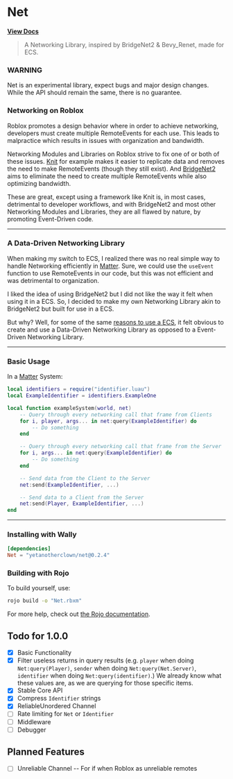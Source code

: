 # Net
**[View Docs](https://yetanotherclown.github.io/Net/)**

> A Networking Library, inspired by BridgeNet2 & Bevy_Renet, made for ECS.

### WARNING

Net is an experimental library, expect bugs and major design changes. While the API
should remain the same, there is no guarantee.

### Networking on Roblox

Roblox promotes a design behavior where in order to achieve networking, developers must create
multiple RemoteEvents for each use. This leads to malpractice which results in issues with
organization and bandwidth.

Networking Modules and Libraries on Roblox strive to fix one of or both of these issues.
[Knit](https://sleitnick.github.io/Knit/) for example makes it easier to replicate data and removes the need to
make RemoteEvents (though they still exist). And [BridgeNet2](https://ffrostflame.github.io/BridgeNet2/) aims to eliminate the need to create
multiple RemoteEvents while also optimizing bandwidth.

These are great, except using a framework like Knit is, in most cases, detrimental to developer workflows, and with
BridgeNet2 and most other Networking Modules and Libraries, they are all flawed by nature, by promoting
Event-Driven code.

---

### A Data-Driven Networking Library

When making my switch to ECS, I realized there was no real simple way to handle Networking efficiently in [Matter](https://eryn.io/matter/).
Sure, we could use the ``useEvent`` function to use RemoteEvents in our code, but this was not efficient and was
detrimental to organization.

I liked the idea of using BridgeNet2 but I did not like the way it felt when using it in a ECS. So, I decided to
make my own Networking Library akin to BridgeNet2 but built for use in a ECS.

But why? Well, for some of the same [reasons to use a ECS](https://eryn.io/matter/docs/WhyECS), it felt
obvious to create and use a Data-Driven Networking Library as opposed to a Event-Driven Networking Library.

---

### Basic Usage

In a [Matter](https://github.com/evaera/matter) System:
```lua
local identifiers = require("identifier.luau")
local ExampleIdentifier = identifiers.ExampleOne

local function exampleSystem(world, net)
    -- Query through every networking call that frame from Clients
    for i, player, args... in net:query(ExampleIdentifier) do
        -- Do something
    end

    -- Query through every networking call that frame from the Server
    for i, args... in net:query(ExampleIdentifier) do
        -- Do something
    end

    -- Send data from the Client to the Server
    net:send(ExampleIdentifier, ...)

    -- Send data to a Client from the Server
    net:send(Player, ExampleIdentifier, ...)
end
```

---

### Installing with Wally

```toml
[dependencies]
Net = "yetanotherclown/net@0.2.4"
```

### Building with Rojo

To build yourself, use: 
```bash
rojo build -o "Net.rbxm"
```

For more help, check out [the Rojo documentation](https://rojo.space/docs).

## Todo for 1.0.0

- [x] Basic Functionality
- [x] Filter useless returns in query results (e.g. `player` when doing ``Net:query(Player)``, `sender` when doing ``Net:query(Net.Server)``, `identifier` when doing ``Net:query(identifier)``.) We already know what these values are, as we are querying for those specific items.
- [x] Stable Core API
- [x] Compress `Identifier` strings
- [X] ReliableUnordered Channel
- [ ] Rate limiting for `Net` or `Identifier`
- [ ] Middleware
- [ ] Debugger

## Planned Features

- [ ] Unreliable Channel -- For if when Roblox as unreliable remotes
